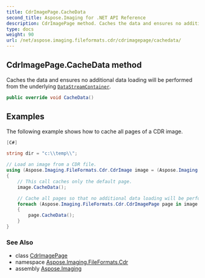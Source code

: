```yaml
---
title: CdrImagePage.CacheData
second_title: Aspose.Imaging for .NET API Reference
description: CdrImagePage method. Caches the data and ensures no additional data loading will be performed from the underlying DataStreamContainer
type: docs
weight: 90
url: /net/aspose.imaging.fileformats.cdr/cdrimagepage/cachedata/
---
```

## CdrImagePage.CacheData method

Caches the data and ensures no additional data loading will be performed from the underlying [`DataStreamContainer`](../../../aspose.imaging/datastreamsupporter/datastreamcontainer/).

```csharp
public override void CacheData()
```

## Examples

The following example shows how to cache all pages of a CDR image.

```csharp
[C#]

string dir = "c:\\temp\\";

// Load an image from a CDR file.
using (Aspose.Imaging.FileFormats.Cdr.CdrImage image = (Aspose.Imaging.FileFormats.Cdr.CdrImage)Aspose.Imaging.Image.Load(dir + "sample.cdr"))
{
    // This call caches only the default page.
    image.CacheData();

    // Cache all pages so that no additional data loading will be performed from the underlying data stream.
    foreach (Aspose.Imaging.FileFormats.Cdr.CdrImagePage page in image.Pages)
    {
        page.CacheData();
    }
}
```

### See Also

* class [CdrImagePage](../)
* namespace [Aspose.Imaging.FileFormats.Cdr](../../cdrimagepage/)
* assembly [Aspose.Imaging](../../../)


